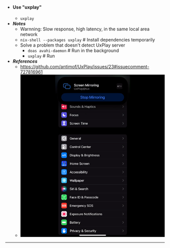 - #### Use "uxplay"
    - `uxplay`
- ***Notes***
    - Warnning: Slow response, high latency, in the same local area network
    - `nix-shell --packages uxplay` # Install dependencies temporarily
    - Solve a problem that doesn't detect UxPlay server
        - `doas avahi-daemon` # Run in the background
        - `uxplay` # Run
- ***References***
    - https://github.com/antimof/UxPlay/issues/23#issuecomment-727816961
    - ![2023-08-23_15-27.png](./assets/2023-08-23_15-27.png)
- ---
